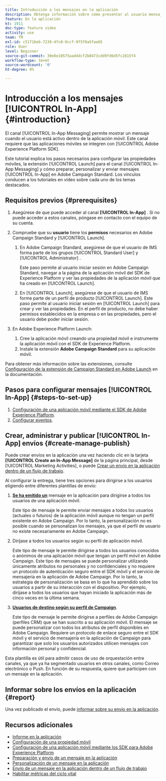 ```yaml
---
title: Introducción a los mensajes en la aplicación
description: Obtenga información sobre cómo presentar al usuario mensajes en la aplicación contextualmente relevantes en respuesta al comportamiento de un cliente en tiempo real dentro de la aplicación móvil.
feature: En la aplicación
kt: 1911
doc-type: feature video
activity: use
team: TM
exl-id: c51716eb-7239-4fc0-9ccf-9f5f0a5fae65
role: User
level: Beginner
source-git-commit: 30e8e10575aad4dcf2b0473cdd9fd6d5fc2815f4
workflow-type: tm+mt
source-wordcount: '0'
ht-degree: 0%

---
```


# Introducción a los mensajes [!UICONTROL In-App] {#introduction}

El canal [!UICONTROL In-App Messaging] permite mostrar un mensaje cuando el usuario está activo dentro de la aplicación móvil. Este canal requiere que las aplicaciones móviles se integren con [!UICONTROL Adobe Experience Platform SDK].

Este tutorial explica los pasos necesarios para configurar las propiedades móviles, la extensión [!UICONTROL Launch] para el canal [!UICONTROL In-App Messaging] y cómo preparar, personalizar y enviar mensajes [!UICONTROL In-App] en Adobe Campaign Standard. Los vínculos conducen a los tutoriales en vídeo sobre cada uno de los temas destacados.

## Requisitos previos {#prerequisites}

1. Asegúrese de que puede acceder al canal **[!UICONTROL In-App]** . Si no puede acceder a estos canales, póngase en contacto con el equipo de su cuenta.
1. Compruebe que su **usuario** tiene los **permisos** necesarios en Adobe Campaign Standard y [!UICONTROL Launch].

   1. En Adobe Campaign Standard, asegúrese de que el usuario de IMS forma parte de los grupos [!UICONTROL Standard User] y [!UICONTROL Administrator] .

      Este paso permite al usuario iniciar sesión en Adobe Campaign Standard, navegar a la página de la aplicación móvil del SDK de Experience Platform y ver las propiedades de la aplicación móvil que ha creado en [!UICONTROL Launch].

   1. En [!UICONTROL Launch], asegúrese de que el usuario de IMS forme parte de un perfil de producto [!UICONTROL Launch]. Este paso permite al usuario iniciar sesión en [!UICONTROL Launch] para crear y ver las propiedades. En el perfil de producto, no debe haber permisos establecidos en la empresa o en las propiedades, pero el usuario debe poder iniciar sesión.

1. En Adobe Experience Platform Launch:

   1. Cree la aplicación móvil creando una propiedad móvil e instrumente la aplicación móvil con el SDK de Experience Platform.
   1. Instale la extensión **Adobe Campaign Standard** para su aplicación móvil.

Para obtener más información sobre las extensiones, consulte [Configuración de la extensión de Campaign Standard en Adobe Launch](https://aep-sdks.gitbook.io/docs/using-mobile-extensions/adobe-campaign-standard) en la documentación.

## Pasos para configurar mensajes [!UICONTROL In-App] {#steps-to-set-up}

1. [Configuración de una aplicación móvil mediante el SDK de Adobe Experience Platform](/help/communication-channels/mobile/configure-mobile-apps-using-aep-sdk.md).
1. [Configurar eventos](/help/communication-channels/mobile/in-app/configure-events.md).

## Crear, administrar y publicar [!UICONTROL In-App] envíos {#create-manage-publish}

Puede crear envíos en la aplicación una vez haciendo clic en la tarjeta **[!UICONTROL Create an In-App Message]** de la página principal, desde [!UICONTROL Marketing Activities], o puede [Crear un envío en la aplicación dentro de un flujo de trabajo](/help/communication-channels/mobile/in-app/in-app-activity.md).

Al configurar la entrega, tiene tres opciones para dirigirse a los usuarios eligiendo entre diferentes plantillas de envío:

1. [**Se ha emitido un**](/help/communication-channels/mobile/in-app/broadcast-in-app-message.md) mensaje en la aplicación para dirigirse a todos los usuarios de una aplicación móvil.

   Este tipo de mensaje le permite enviar mensajes a todos los usuarios (actuales o futuros) de la aplicación móvil aunque no tengan un perfil existente en Adobe Campaign. Por lo tanto, la personalización no es posible cuando se personalizan los mensajes, ya que el perfil de usuario no existe necesariamente en Adobe Campaign.

1. Diríjase a todos los usuarios según su perfil de aplicación móvil.

   Este tipo de mensaje le permite dirigirse a todos los usuarios conocidos o anónimos de una aplicación móvil que tengan un perfil móvil en Adobe Campaign. Este tipo de mensajes se puede personalizar utilizando únicamente atributos no personales y no confidenciales y no requiere un protocolo de autenticación seguro entre el SDK móvil y el servicio de mensajería en la aplicación de Adobe Campaign. Por lo tanto, la estrategia de personalización se basa en lo que ha aprendido sobre los usuarios a partir de su interacción con el dispositivo. Por ejemplo, diríjase a todos los usuarios que hayan iniciado la aplicación más de cinco veces en la última semana.

1. [**Usuarios de destino según su perfil de Campaign**](/help/communication-channels/mobile/in-app/target-users-based-on-campaign-profile.md).

   Este tipo de mensaje le permite dirigirse a perfiles de Adobe Campaign (perfiles CRM) que se han suscrito a su aplicación móvil. El mensaje se puede personalizar con todos los atributos de perfil disponibles en Adobe Campaign. Requiere un protocolo de enlace seguro entre el SDK móvil y el servicio de mensajería en la aplicación de Campaign para garantizar que solo los usuarios autorizados utilicen mensajes con información personal y confidencial.

Esta plantilla es útil para admitir casos de uso de orquestación entre canales, ya que ya ha segmentado usuarios en otros canales, como Correo electrónico o Push. En función de su respuesta, quiere que participen con un mensaje en la aplicación.

## Informar sobre los envíos en la aplicación {#report}

Una vez publicado el envío, puede [informar sobre su envío en la aplicación](/help/communication-channels/mobile/in-app/in-app-reporting.md).

## Recursos adicionales

* [Informe en la aplicación](https://experienceleague.adobe.com/docs/campaign-standard/using/reporting/list-of-reports/in-app-report.html?lang=en)
* [Configuración de una propiedad móvil](https://aep-sdks.gitbook.io/docs/getting-started/create-a-mobile-property)
* [Configuración de una aplicación móvil mediante los SDK para Adobe Experience Platform](https://experienceleague.adobe.com/docs/campaign-standard/using/administrating/configuring-channels/configuring-a-mobile-application.html?lang=en)
* [Preparación y envío de un mensaje en la aplicación](https://experienceleague.adobe.com/docs/campaign-standard/using/communication-channels/in-app-messaging/preparing-and-sending-an-in-app-message.html?lang=en)
* [Personalización de un mensaje en la aplicación](https://experienceleague.adobe.com/docs/campaign-standard/using/communication-channels/in-app-messaging/customizing-an-in-app-message.html?lang=en)
* [Envío de un mensaje en la aplicación dentro de un flujo de trabajo](https://experienceleague.adobe.com/docs/campaign-standard/using/managing-processes-and-data/channel-activities/in-app-delivery.html?lang=en)
* [Habilitar métricas del ciclo vital](https://aep-sdks.gitbook.io/docs/getting-started/initialize-the-sdk#enable-lifecycle-metrics)
